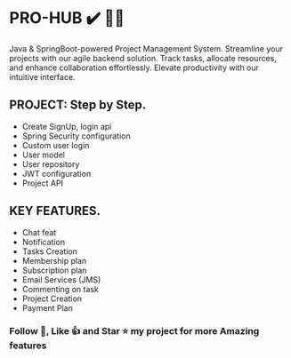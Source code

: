 # PRO-HUB ✔️ 🐬🎷
Java & SpringBoot-powered Project Management System. Streamline your projects with our agile backend solution. Track tasks, allocate resources, and enhance collaboration effortlessly. Elevate productivity with our intuitive interface.

## PROJECT: Step by Step.
- Create SignUp, login api
- Spring Security configuration
- Custom user login
- User model
- User repository
- JWT configuration
- Project API

## KEY FEATURES.

- Chat feat
- Notification
- Tasks Creation
- Membership plan
- Subscription plan
- Email Services (JMS)
- Commenting on task
- Project Creation
- Payment Plan


### Follow 🎯, Like 👍 and Star ⭐️ my project for more Amazing features